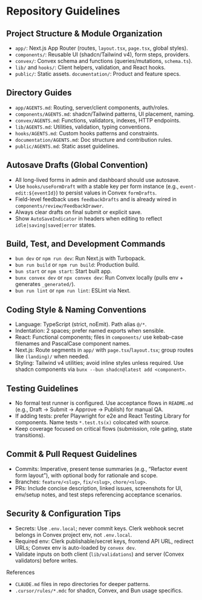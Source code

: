 # Repository Guidelines

## Project Structure & Module Organization
- `app/`: Next.js App Router (routes, `layout.tsx`, `page.tsx`, global styles).
- `components/`: Reusable UI (shadcn/Tailwind v4), form steps, providers.
- `convex/`: Convex schema and functions (queries/mutations, `schema.ts`).
- `lib/` and `hooks/`: Client helpers, validation, and React hooks.
- `public/`: Static assets. `documentation/`: Product and feature specs.

## Directory Guides
- `app/AGENTS.md`: Routing, server/client components, auth/roles.
- `components/AGENTS.md`: shadcn/Tailwind patterns, UI placement, naming.
- `convex/AGENTS.md`: Functions, validators, indexes, HTTP endpoints.
- `lib/AGENTS.md`: Utilities, validation, typing conventions.
- `hooks/AGENTS.md`: Custom hooks patterns and constraints.
- `documentation/AGENTS.md`: Doc structure and contribution rules.
- `public/AGENTS.md`: Static asset guidelines.

## Autosave Drafts (Global Convention)
- All long-lived forms in admin and dashboard should use autosave.
- Use `hooks/useFormDraft` with a stable key per form instance (e.g., `event-edit:${eventId}`) to persist values in Convex `formDrafts`.
- Field-level feedback uses `feedbackDrafts` and is already wired in `components/review/FeedbackDrawer`.
- Always clear drafts on final submit or explicit save.
- Show `AutoSaveIndicator` in headers when editing to reflect `idle|saving|saved|error` states.

## Build, Test, and Development Commands
- `bun dev` or `npm run dev`: Run Next.js with Turbopack.
- `bun run build` or `npm run build`: Production build.
- `bun start` or `npm start`: Start built app.
- `bunx convex dev` or `npx convex dev`: Run Convex locally (pulls env + generates `_generated/`).
- `bun run lint` or `npm run lint`: ESLint via Next.

## Coding Style & Naming Conventions
- Language: TypeScript (strict, noEmit). Path alias `@/*`.
- Indentation: 2 spaces; prefer named exports when sensible.
- React: Functional components; files in `components/` use kebab-case filenames and PascalCase component names.
- Next.js: Route segments in `app/` with `page.tsx`/`layout.tsx`; group routes like `(landing)/` when needed.
- Styling: Tailwind v4 utilities; avoid inline styles unless required. Use shadcn components via `bunx --bun shadcn@latest add <component>`.

## Testing Guidelines
- No formal test runner is configured. Use acceptance flows in `README.md` (e.g., Draft → Submit → Approve → Publish) for manual QA.
- If adding tests: prefer Playwright for e2e and React Testing Library for components. Name tests `*.test.ts(x)` colocated with source.
- Keep coverage focused on critical flows (submission, role gating, state transitions).

## Commit & Pull Request Guidelines
- Commits: Imperative, present tense summaries (e.g., “Refactor event form layout”), with optional body for rationale and scope.
- Branches: `feature/<slug>`, `fix/<slug>`, `chore/<slug>`.
- PRs: Include concise description, linked issues, screenshots for UI, env/setup notes, and test steps referencing acceptance scenarios.

## Security & Configuration Tips
- Secrets: Use `.env.local`; never commit keys. Clerk webhook secret belongs in Convex project env, not `.env.local`.
- Required env: Clerk publishable/secret keys, frontend API URL, redirect URLs; Convex env is auto-loaded by `convex dev`.
- Validate inputs on both client (`lib/validations`) and server (Convex validators) before writes.

References
- `CLAUDE.md` files in repo directories for deeper patterns.
- `.cursor/rules/*.mdc` for shadcn, Convex, and Bun usage specifics.

